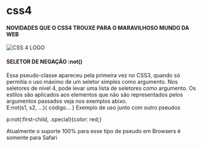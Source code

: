 # css4<br>
#### NOVIDADES QUE O CSS4 TROUXE PARA O MARAVILHOSO MUNDO DA WEB<br>
![CSS 4 LOGO](https://www.script-tutorials.com/wp-content/uploads/2013/12/fimg.png)

#### SELETOR DE NEGAÇÃO :not()
  Essa pseudo-classe apareceu pela primeira vez no CSS3, quando só permitia o uso máximo de um seletor simples como argumento. Nos seletores de nível 4, pode levar uma lista de seletores como argumento. Os estilos são aplicados aos elementos que não são representados pelos argumentos passados veja nos exemplos abixo.<br>
  E:not(s1, s2, ...){
  código...
}
Exemplo de uso junto com outro pseudos <br>

p:not(:first-child, .special){color: red;}<br>

 Atualmente o suporte 100% para esse tipo de pseudo em Browsers é somente para Safari

